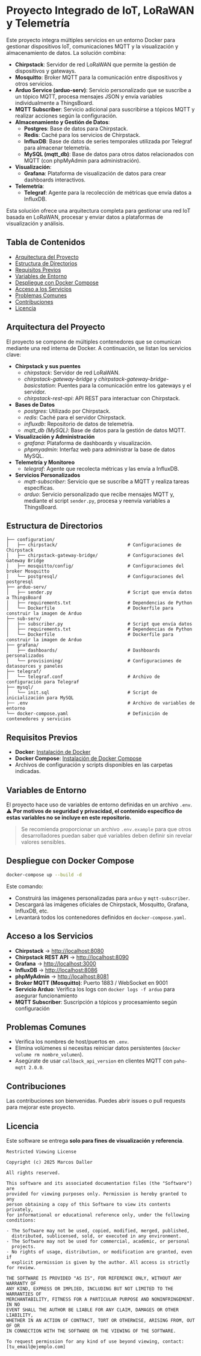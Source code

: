 # Proyecto Integrado de IoT, LoRaWAN y Telemetría

Este proyecto integra múltiples servicios en un entorno Docker para gestionar dispositivos IoT, comunicaciones MQTT y la visualización y almacenamiento de datos. La solución combina:

- **Chirpstack**: Servidor de red LoRaWAN que permite la gestión de dispositivos y gateways.
- **Mosquitto**: Broker MQTT para la comunicación entre dispositivos y otros servicios.
- **Arduo Service (arduo-serv)**: Servicio personalizado que se suscribe a un tópico MQTT, procesa mensajes JSON y envía variables individualmente a ThingsBoard.
- **MQTT Subscriber**: Servicio adicional para suscribirse a tópicos MQTT y realizar acciones según la configuración.
- **Almacenamiento y Gestión de Datos**:
  - **Postgres**: Base de datos para Chirpstack.
  - **Redis**: Caché para los servicios de Chirpstack.
  - **InfluxDB**: Base de datos de series temporales utilizada por Telegraf para almacenar telemetría.
  - **MySQL (mqtt_db)**: Base de datos para otros datos relacionados con MQTT (con phpMyAdmin para administración).
- **Visualización**:
  - **Grafana**: Plataforma de visualización de datos para crear dashboards interactivos.
- **Telemetría**:
  - **Telegraf**: Agente para la recolección de métricas que envía datos a InfluxDB.

Esta solución ofrece una arquitectura completa para gestionar una red IoT basada en LoRaWAN, procesar y enviar datos a plataformas de visualización y análisis.

## Tabla de Contenidos

- [Arquitectura del Proyecto](#arquitectura-del-proyecto)
- [Estructura de Directorios](#estructura-de-directorios)
- [Requisitos Previos](#requisitos-previos)
- [Variables de Entorno](#variables-de-entorno)
- [Despliegue con Docker Compose](#despliegue-con-docker-compose)
- [Acceso a los Servicios](#acceso-a-los-servicios)
- [Problemas Comunes](#problemas-comunes)
- [Contribuciones](#contribuciones)
- [Licencia](#licencia)

## Arquitectura del Proyecto

El proyecto se compone de múltiples contenedores que se comunican mediante una red interna de Docker. A continuación, se listan los servicios clave:

- **Chirpstack y sus puentes**  
  - *chirpstack*: Servidor de red LoRaWAN.
  - *chirpstack-gateway-bridge* y *chirpstack-gateway-bridge-basicstation*: Puentes para la comunicación entre los gateways y el servidor.
  - *chirpstack-rest-api*: API REST para interactuar con Chirpstack.
- **Bases de Datos**  
  - *postgres*: Utilizado por Chirpstack.
  - *redis*: Caché para el servidor Chirpstack.
  - *influxdb*: Repositorio de datos de telemetría.
  - *mqtt_db (MySQL)*: Base de datos para la gestión de datos MQTT.
- **Visualización y Administración**  
  - *grafana*: Plataforma de dashboards y visualización.
  - *phpmyadmin*: Interfaz web para administrar la base de datos MySQL.
- **Telemetría y Monitoreo**  
  - *telegraf*: Agente que recolecta métricas y las envía a InfluxDB.
- **Servicios Personalizados**  
  - *mqtt-subscriber*: Servicio que se suscribe a MQTT y realiza tareas específicas.
  - *arduo*: Servicio personalizado que recibe mensajes MQTT y, mediante el script `sender.py`, procesa y reenvía variables a ThingsBoard.

## Estructura de Directorios

```plaintext
├── configuration/
│   ├── chirpstack/                          # Configuraciones de Chirpstack
│   ├── chirpstack-gateway-bridge/           # Configuraciones del Gateway Bridge
│   ├── mosquitto/config/                    # Configuraciones del broker Mosquitto
│   └── postgresql/                          # Configuraciones del postgresql
├── arduo-serv/
│   ├── sender.py                            # Script que envía datos a ThingsBoard
│   ├── requirements.txt                     # Dependencias de Python
│   └── Dockerfile                           # Dockerfile para construir la imagen de Arduo
├── sub-serv/                                
│   ├── subscriber.py                        # Script que envía datos
│   ├── requirements.txt                     # Dependencias de Python
│   └── Dockerfile                           # Dockerfile para construir la imagen de Arduo
├── grafana/
│   ├── dashboards/                          # Dashboards personalizados
│   └── provisioning/                        # Configuraciones de datasources y paneles
├── telegraf/
│   └── telegraf.conf                        # Archivo de configuración para Telegraf
├── mysql/
│   └── init.sql                             # Script de inicialización para MySQL
├── .env                                     # Archivo de variables de entorno
└── docker-compose.yaml                      # Definición de contenedores y servicios
```

## Requisitos Previos

- **Docker**: [Instalación de Docker](https://docs.docker.com/get-docker/)
- **Docker Compose**: [Instalación de Docker Compose](https://docs.docker.com/compose/install/)
- Archivos de configuración y scripts disponibles en las carpetas indicadas.

## Variables de Entorno

El proyecto hace uso de variables de entorno definidas en un archivo `.env`.  
⚠️ **Por motivos de seguridad y privacidad, el contenido específico de estas variables no se incluye en este repositorio.**

> Se recomienda proporcionar un archivo `.env.example` para que otros desarrolladores puedan saber qué variables deben definir sin revelar valores sensibles.

## Despliegue con Docker Compose

```bash
docker-compose up --build -d
```

Este comando:

- Construirá las imágenes personalizadas para `arduo` y `mqtt-subscriber`.
- Descargará las imágenes oficiales de Chirpstack, Mosquitto, Grafana, InfluxDB, etc.
- Levantará todos los contenedores definidos en `docker-compose.yaml`.

## Acceso a los Servicios

- **Chirpstack** → [http://localhost:8080](http://localhost:8080)  
- **Chirpstack REST API** → [http://localhost:8090](http://localhost:8090)  
- **Grafana** → [http://localhost:3000](http://localhost:3000)  
- **InfluxDB** → [http://localhost:8086](http://localhost:8086)  
- **phpMyAdmin** → [http://localhost:8081](http://localhost:8081)  
- **Broker MQTT (Mosquitto)**: Puerto 1883 / WebSocket en 9001  
- **Servicio Arduo**: Verifica los logs con `docker logs -f arduo` para asegurar funcionamiento  
- **MQTT Subscriber**: Suscripción a tópicos y procesamiento según configuración  

## Problemas Comunes

- Verifica los nombres de host/puertos en `.env`.
- Elimina volúmenes si necesitas reiniciar datos persistentes (`docker volume rm nombre_volumen`).
- Asegúrate de usar `callback_api_version` en clientes MQTT con `paho-mqtt 2.0.0`.

## Contribuciones

Las contribuciones son bienvenidas. Puedes abrir issues o pull requests para mejorar este proyecto.

## Licencia

Este software se entrega **solo para fines de visualización y referencia**.

```text
Restricted Viewing License

Copyright (c) 2025 Marcos Daller

All rights reserved.

This software and its associated documentation files (the "Software") are
provided for viewing purposes only. Permission is hereby granted to any
person obtaining a copy of this Software to view its contents privately,
for informational or educational reference only, under the following conditions:

- The Software may not be used, copied, modified, merged, published,
  distributed, sublicensed, sold, or executed in any environment.
- The Software may not be used for commercial, academic, or personal
  projects.
- No rights of usage, distribution, or modification are granted, even if 
  explicit permission is given by the author. All access is strictly for review.

THE SOFTWARE IS PROVIDED "AS IS", FOR REFERENCE ONLY, WITHOUT ANY WARRANTY OF 
ANY KIND, EXPRESS OR IMPLIED, INCLUDING BUT NOT LIMITED TO THE WARRANTIES OF 
MERCHANTABILITY, FITNESS FOR A PARTICULAR PURPOSE AND NONINFRINGEMENT. IN NO 
EVENT SHALL THE AUTHOR BE LIABLE FOR ANY CLAIM, DAMAGES OR OTHER LIABILITY, 
WHETHER IN AN ACTION OF CONTRACT, TORT OR OTHERWISE, ARISING FROM, OUT OF OR 
IN CONNECTION WITH THE SOFTWARE OR THE VIEWING OF THE SOFTWARE.

To request permission for any kind of use beyond viewing, contact: [tu_email@ejemplo.com]
```
